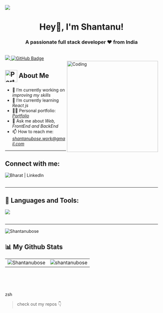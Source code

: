 <img src="https://camo.githubusercontent.com/48ec00ed4c84e771db4a1db90b56352923a8d644452a32b434d68e97006c9337/68747470733a2f2f63686b736b696c6c732e636f6d2f77702d636f6e74656e742f75706c6f6164732f323032302f30342f504e432d416e696d617465642d42616e6e6572732e676966">

<h1 align="center">Hey👋, I'm Shantanu!</h1>
<h3 align="center">A passionate full stack developer ❤ from India</h3>

<br>

<a href="https://github.com/shantanubose01/github-profile-views-counter">
    <img src="https://komarev.com/ghpvc/?username=shantanubose01">
</a>
<a href="https://github.com/shnatanubose01?tab=followers"><img src="https://img.shields.io/github/followers/shantanubose01?label=Followers&style=social" alt="GitHub Badge"></a>

<br>

<img align="right" alt="Coding" width="300" src="https://miro.medium.com/max/1360/0*7Q3yvSIv_t0ioJ-Z.gif">

## <img src="https://i.postimg.cc/Wbq9jQMN/profile-logo.png" alt="Portfolio" width="40" height="40" align="center"/> About Me

- 🔭 I’m currently working on *improving my skills*
- 🌱 I’m currently learning *React js*
- 👨‍💻 Personal portfolio: *<a href="https://shantanubose-portfolio.netlify.app/" target="_blank">Portfolio</a>*
- 💬 Ask me about *Web, FrontEnd and BackEnd*
- 📫 How to reach me: *shantanubose.work@gmail.com*
<!-- - ⚡ Fun fact *I am half finished* -->

---

## Connect with me:

<!-- <a href="https://twitter.com/karanchandekar1" target="_blank"><img align="left" alt="Karan | Twitter" src="https://skillicons.dev/icons?i=twitter" /></a> -->
<a href="https://www.linkedin.com/in/shantanubose01" target="_blank"><img align="left" alt="Bharat | LinkedIn" src="https://skillicons.dev/icons?i=linkedin" /></a>

<!-- <a href="https://www.instagram.com/karan.21.10/" target="_blank"><img align="left" alt="Karan | Instagram" src="https://skillicons.dev/icons?i=instagram" /></a> -->

<br />
<br />

---

## 🚀 Languages and Tools:

<img align="left" src="https://skillicons.dev/icons?i=html,css,js,java,react,bootstrap,nodejs,express,git,github,vscode" />

<br />
<br />

---

<p><img src="https://github-readme-streak-stats.herokuapp.com/?user=shantanubose01&theme=radical&hide_border=true" alt="Shantanubose" /></p>

## 📊 My Github Stats

<table>
  <tr>
    <td><img src="https://github-readme-stats.vercel.app/api?username=shnatanubose01&show_icons=true&locale=en&theme=radical&hide_border=true" alt="Shantanubose" /></td>
    <td><img src="https://github-readme-stats.vercel.app/api/top-langs?username=shantanubose01&show_icons=true&locale=en&layout=compact&theme=radical&hide_border=true" alt="shantanubose" /></td
  </tr>
</table>

<br>

<!-- <b>Note:</b> Top languages is only a metric of the languages my public code consists of and doesn't reflect experience or skill level. -->

<br/>
<br/>
  
zsh
>  check out my repos 👇
